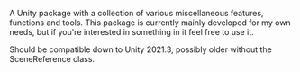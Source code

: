 A Unity package with a collection of various miscellaneous features, functions and tools. 
This package is currently mainly developed for my own needs, but if you're interested in something in it feel free to use it.

Should be compatible down to Unity 2021.3, possibly older without the SceneReference class.
